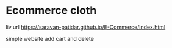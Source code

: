 # Ecommerce cloth
liv url https://saravan-patidar.github.io/E-Commerce/index.html

simple website add cart and delete
